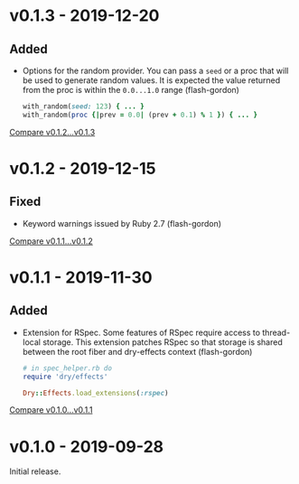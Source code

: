 # v0.1.3 - 2019-12-20

## Added

- Options for the random provider. You can pass a `seed` or a proc that will be used to generate random values. It is expected the value returned from the proc is within the `0.0...1.0` range (flash-gordon)
  ```ruby
  with_random(seed: 123) { ... }
  with_random(proc {|prev = 0.0| (prev + 0.1) % 1 }) { ... }
  ```

[Compare v0.1.2...v0.1.3](https://github.com/dry-rb/dry-effects/compare/v0.1.2...v0.1.3)

# v0.1.2 - 2019-12-15

## Fixed

- Keyword warnings issued by Ruby 2.7 (flash-gordon)

[Compare v0.1.1...v0.1.2](https://github.com/dry-rb/dry-effects/compare/v0.1.1...v0.1.2)

# v0.1.1 - 2019-11-30

## Added

- Extension for RSpec. Some features of RSpec require access to thread-local storage. This extension patches RSpec so that storage is shared between the root fiber and dry-effects context (flash-gordon)

  ```ruby
  # in spec_helper.rb do
  require 'dry/effects'

  Dry::Effects.load_extensions(:rspec)
  ```

[Compare v0.1.0...v0.1.1](https://github.com/dry-rb/dry-effects/compare/v0.1.0...v0.1.1)

# v0.1.0 - 2019-09-28

Initial release.
